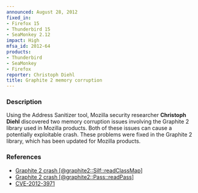 ```yaml
---
announced: August 28, 2012
fixed_in:
- Firefox 15
- Thunderbird 15
- SeaMonkey 2.12
impact: High
mfsa_id: 2012-64
products:
- Thunderbird
- SeaMonkey
- Firefox
reporter: Christoph Diehl
title: Graphite 2 memory corruption
---
```


<h3>Description</h3>

<p>Using the Address Sanitizer tool, Mozilla security researcher
<strong>Christoph Diehl</strong> discovered two memory corruption issues
involving the Graphite 2 library used in Mozilla products. Both of these issues
can cause a potentially exploitable crash. These problems were fixed in the
Graphite 2 library, which has been updated for Mozilla products.
</p>


<h3>References</h3>

<ul>
  <li><a href="https://bugzilla.mozilla.org/show_bug.cgi?id=753230">
      Graphite 2 crash [@graphite2::Silf::readClassMap]</a></li>
  <li><a href="https://bugzilla.mozilla.org/show_bug.cgi?id=753623">
       Graphite 2 crash [@graphite2::Pass::readPass] </a></li>
  <li><a href="http://cve.mitre.org/cgi-bin/cvename.cgi?name=CVE-2012-3971" class="ex-ref">CVE-2012-3971</a></li>
</ul>



